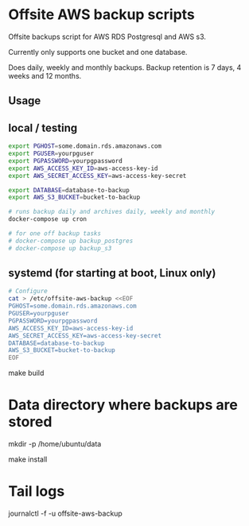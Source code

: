 # Offsite AWS backup scripts

Offsite backups script for AWS RDS Postgresql and AWS s3.

Currently only supports one bucket and one database.

Does daily, weekly and monthly backups. Backup retention is 7 days, 4
weeks and 12 months.

## Usage

## local / testing

```bash
export PGHOST=some.domain.rds.amazonaws.com
export PGUSER=yourpguser
export PGPASSWORD=yourpgpassword
export AWS_ACCESS_KEY_ID=aws-access-key-id
export AWS_SECRET_ACCESS_KEY=aws-access-key-secret

export DATABASE=database-to-backup
export AWS_S3_BUCKET=bucket-to-backup

# runs backup daily and archives daily, weekly and monthly
docker-compose up cron

# for one off backup tasks
# docker-compose up backup_postgres
# docker-compose up backup_s3
```

## systemd (for starting at boot, Linux only)

```bash
# Configure
cat > /etc/offsite-aws-backup <<EOF
PGHOST=some.domain.rds.amazonaws.com
PGUSER=yourpguser
PGPASSWORD=yourpgpassword
AWS_ACCESS_KEY_ID=aws-access-key-id
AWS_SECRET_ACCESS_KEY=aws-access-key-secret
DATABASE=database-to-backup
AWS_S3_BUCKET=bucket-to-backup
EOF
```

make build

# Data directory where backups are stored
mkdir -p /home/ubuntu/data

make install

# Tail logs
journalctl -f -u offsite-aws-backup
```
